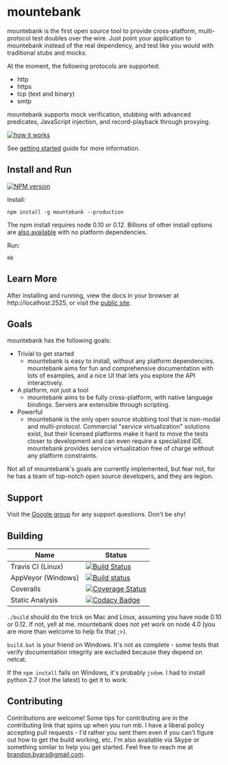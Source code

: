 mountebank
==========

mountebank is the first open source tool to provide cross-platform, multi-protocol test doubles over the wire.
Just point your application to mountebank instead of the real dependency,
and test like you would with traditional stubs and mocks.

At the moment, the following protocols are supported:
* http
* https
* tcp (text and binary)
* smtp

mountebank supports mock verification, stubbing with advanced predicates, JavaScript injection,
and record-playback through proxying.

[![how it works](https://github.com/bbyars/mountebank/blob/master/src/public/images/overview.gif?raw=true)](https://github.com/bbyars/mountebank/blob/master/src/public/images/overview.gif?raw=true)

See [getting started](http://www.mbtest.org/docs/gettingStarted) guide for more information.

## Install and Run

[![NPM version](https://badge.fury.io/js/mountebank.png)](http://badge.fury.io/js/mountebank)

Install:

    npm install -g mountebank --production

The npm install requires node 0.10 or 0.12.  Billions of other install options are
[also available](http://www.mbtest.org/docs/install) with no platform dependencies.

Run:

    mb

## Learn More

After installing and running, view the docs in your browser at http://localhost:2525, or visit the
[public site](http://www.mbtest.org/).

## Goals

mountebank has the following goals:

* Trivial to get started
    * mountebank is easy to install, without any platform dependencies.  mountebank aims for fun and comprehensive documentation with lots of examples, and a nice UI that lets you explore the API interactively.
* A platform, not just a tool
    * mountebank aims to be fully cross-platform, with native language bindings.  Servers are extensible through scripting.
* Powerful
    * mountebank is the only open source stubbing tool that is non-modal and multi-protocol.  Commercial "service virtualization" solutions exist, but their licensed platforms make it hard to move the tests closer to development and can even require a specialized IDE.  mountebank provides service virtualization free of charge without any platform constraints.

Not all of mountebank's goals are currently implemented, but fear not, for he has a team of top-notch open source developers, and they are legion.

## Support

Visit the [Google group](https://groups.google.com/forum/#!forum/mountebank-discuss)
for any support questions.  Don't be shy!

## Building

| Name               | Status |
| ------------------ | ------ |
| Travis CI (Linux)  | [![Build Status](https://travis-ci.org/bbyars/mountebank.png)](https://travis-ci.org/bbyars/mountebank) |
| AppVeyor (Windows) | [![Build status](https://ci.appveyor.com/api/projects/status/acfhg44px95s4pk5?svg=true)](https://ci.appveyor.com/project/bbyars/mountebank) |
| Coveralls          | [![Coverage Status](https://coveralls.io/repos/bbyars/mountebank/badge.png?branch=master)](https://coveralls.io/r/bbyars/mountebank?branch=master) |
| Static Analysis    | [![Codacy Badge](https://www.codacy.com/project/badge/c030a6aebe274e21b4ce11a74e01fa12)](https://www.codacy.com/public/brandonbyars/mountebank) |

`./build` should do the trick on Mac and Linux, assuming you have node 0.10 or 0.12.  If not, yell at me.  mountebank
does not yet work on node 4.0 (you are more than welcome to help fix that ;>).

`build.bat` is your friend on Windows.  It's not as complete - some tests that verify documentation integrity
are excluded because they depend on netcat.

If the `npm install` fails on Windows, it's probably `jsdom`.  I had to install python 2.7 (not
the latest) to get it to work.

## Contributing

Contributions are welcome!
Some tips for contributing are in the contributing link that spins up when you run mb.
I have a liberal policy accepting pull requests - I'd rather you sent them even if you can't figure out
how to get the build working, etc.  I'm also available via Skype or something similar to help you get started.
Feel free to reach me at brandon.byars@gmail.com.
